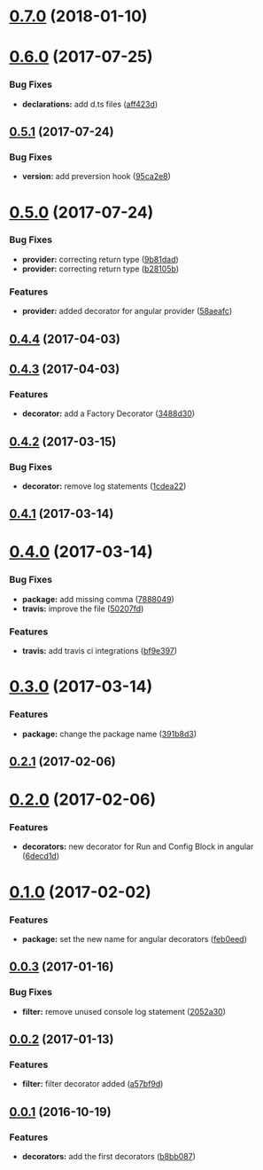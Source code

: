 <a name="0.7.0"></a>
# [0.7.0](https://github.com/schoes/angular-one-decorators/compare/v0.6.0...v0.7.0) (2018-01-10)



<a name="0.6.0"></a>
# [0.6.0](https://github.com/schoes/angular-one-decorators/compare/v0.5.1...v0.6.0) (2017-07-25)


### Bug Fixes

* **declarations:** add d.ts files ([aff423d](https://github.com/schoes/angular-one-decorators/commit/aff423d))



<a name="0.5.1"></a>
## [0.5.1](https://github.com/schoes/angular-one-decorators/compare/v0.5.0...v0.5.1) (2017-07-24)


### Bug Fixes

* **version:** add preversion hook ([95ca2e8](https://github.com/schoes/angular-one-decorators/commit/95ca2e8))



<a name="0.5.0"></a>
# [0.5.0](https://github.com/schoes/angular-one-decorators/compare/v0.4.4...v0.5.0) (2017-07-24)


### Bug Fixes

* **provider:** correcting return type ([9b81dad](https://github.com/schoes/angular-one-decorators/commit/9b81dad))
* **provider:** correcting return type ([b28105b](https://github.com/schoes/angular-one-decorators/commit/b28105b))


### Features

* **provider:** added decorator for angular provider ([58aeafc](https://github.com/schoes/angular-one-decorators/commit/58aeafc))



<a name="0.4.4"></a>
## [0.4.4](https://github.com/schoes/angular-one-decorators/compare/v0.4.3...v0.4.4) (2017-04-03)



<a name="0.4.3"></a>
## [0.4.3](https://github.com/schoes/angular-one-decorators/compare/v0.4.2...v0.4.3) (2017-04-03)


### Features

* **decorator:** add a Factory Decorator ([3488d30](https://github.com/schoes/angular-one-decorators/commit/3488d30))



<a name="0.4.2"></a>
## [0.4.2](https://github.com/schoes/angular-one-decorators/compare/v0.4.1...v0.4.2) (2017-03-15)


### Bug Fixes

* **decorator:** remove log statements ([1cdea22](https://github.com/schoes/angular-one-decorators/commit/1cdea22))



<a name="0.4.1"></a>
## [0.4.1](https://github.com/schoes/angular-one-decorators/compare/v0.4.0...v0.4.1) (2017-03-14)



<a name="0.4.0"></a>
# [0.4.0](https://github.com/schoes/angular-one-decorators/compare/v0.3.0...v0.4.0) (2017-03-14)


### Bug Fixes

* **package:** add missing comma ([7888049](https://github.com/schoes/angular-one-decorators/commit/7888049))
* **travis:** improve the file ([50207fd](https://github.com/schoes/angular-one-decorators/commit/50207fd))


### Features

* **travis:** add travis ci integrations ([bf9e397](https://github.com/schoes/angular-one-decorators/commit/bf9e397))



<a name="0.3.0"></a>
# [0.3.0](https://github.com/schoes/angular-one-decorators/compare/v0.2.1...v0.3.0) (2017-03-14)


### Features

* **package:** change the package name ([391b8d3](https://github.com/schoes/angular-one-decorators/commit/391b8d3))



<a name="0.2.1"></a>
## [0.2.1](https://github.com/schoes/angular-one-decorators/compare/v0.2.0...v0.2.1) (2017-02-06)



<a name="0.2.0"></a>
# [0.2.0](https://github.com/schoes/angular-one-decorators/compare/v0.1.0...v0.2.0) (2017-02-06)


### Features

* **decorators:** new decorator for Run and Config Block in angular ([6decd1d](https://github.com/schoes/angular-one-decorators/commit/6decd1d))



<a name="0.1.0"></a>
# [0.1.0](https://github.com/schoes/angular-one-decorators/compare/v0.0.3...v0.1.0) (2017-02-02)


### Features

* **package:** set the new name for angular decorators ([feb0eed](https://github.com/schoes/angular-one-decorators/commit/feb0eed))



<a name="0.0.3"></a>
## [0.0.3](https://github.com/schoes/angular-one-decorators/compare/v0.0.2...v0.0.3) (2017-01-16)


### Bug Fixes

* **filter:** remove unused console log statement ([2052a30](https://github.com/schoes/angular-one-decorators/commit/2052a30))



<a name="0.0.2"></a>
## [0.0.2](https://github.com/schoes/angular-one-decorators/compare/0.0.1...v0.0.2) (2017-01-13)


### Features

* **filter:** filter decorator added ([a57bf9d](https://github.com/schoes/angular-one-decorators/commit/a57bf9d))



<a name="0.0.1"></a>
## [0.0.1](https://github.com/schoes/angular-one-decorators/compare/b8bb087...0.0.1) (2016-10-19)


### Features

* **decorators:** add the first decorators ([b8bb087](https://github.com/schoes/angular-one-decorators/commit/b8bb087))



